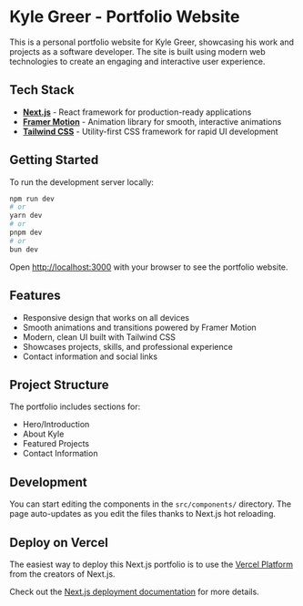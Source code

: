 # Kyle Greer - Portfolio Website

This is a personal portfolio website for Kyle Greer, showcasing his work and projects as a software developer. The site is built using modern web technologies to create an engaging and interactive user experience.

## Tech Stack

- **[Next.js](https://nextjs.org)** - React framework for production-ready applications
- **[Framer Motion](https://www.framer.com/motion/)** - Animation library for smooth, interactive animations
- **[Tailwind CSS](https://tailwindcss.com)** - Utility-first CSS framework for rapid UI development

## Getting Started

To run the development server locally:

```bash
npm run dev
# or
yarn dev
# or
pnpm dev
# or
bun dev
```

Open [http://localhost:3000](http://localhost:3000) with your browser to see the portfolio website.

## Features

- Responsive design that works on all devices
- Smooth animations and transitions powered by Framer Motion
- Modern, clean UI built with Tailwind CSS
- Showcases projects, skills, and professional experience
- Contact information and social links

## Project Structure

The portfolio includes sections for:

- Hero/Introduction
- About Kyle
- Featured Projects
- Contact Information

## Development

You can start editing the components in the `src/components/` directory. The page auto-updates as you edit the files thanks to Next.js hot reloading.

## Deploy on Vercel

The easiest way to deploy this Next.js portfolio is to use the [Vercel Platform](https://vercel.com/new?utm_medium=default-template&filter=next.js&utm_source=create-next-app&utm_campaign=create-next-app-readme) from the creators of Next.js.

Check out the [Next.js deployment documentation](https://nextjs.org/docs/app/building-your-application/deploying) for more details.
